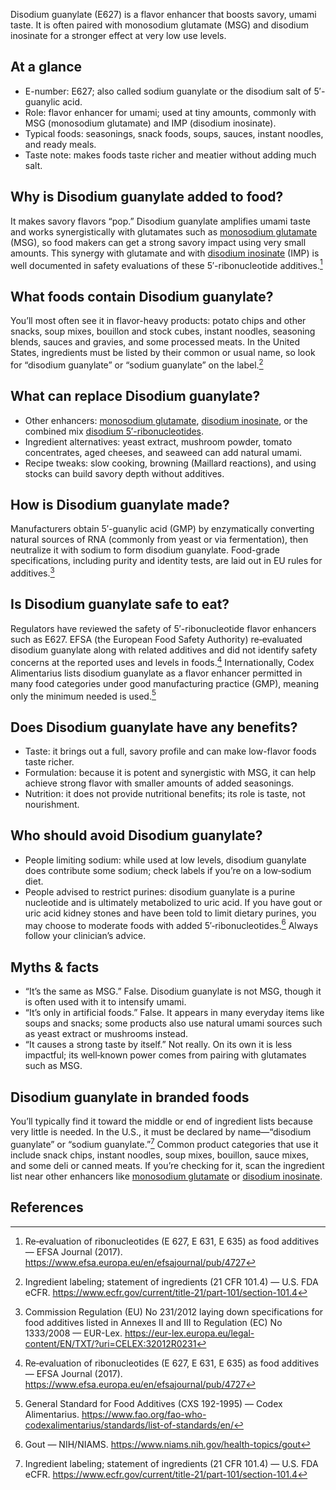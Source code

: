 Disodium guanylate (E627) is a flavor enhancer that boosts savory, umami taste. It is often paired with monosodium glutamate (MSG) and disodium inosinate for a stronger effect at very low use levels.

<!--more-->

## At a glance
- E-number: E627; also called sodium guanylate or the disodium salt of 5′-guanylic acid.
- Role: flavor enhancer for umami; used at tiny amounts, commonly with MSG (monosodium glutamate) and IMP (disodium inosinate).
- Typical foods: seasonings, snack foods, soups, sauces, instant noodles, and ready meals.
- Taste note: makes foods taste richer and meatier without adding much salt.

## Why is Disodium guanylate added to food?
It makes savory flavors “pop.” Disodium guanylate amplifies umami taste and works synergistically with glutamates such as [monosodium glutamate](/e621-monosodium-glutamate) (MSG), so food makers can get a strong savory impact using very small amounts. This synergy with glutamate and with [disodium inosinate](/e631-disodium-inosinate) (IMP) is well documented in safety evaluations of these 5′-ribonucleotide additives.[^1]

## What foods contain Disodium guanylate?
You’ll most often see it in flavor-heavy products: potato chips and other snacks, soup mixes, bouillon and stock cubes, instant noodles, seasoning blends, sauces and gravies, and some processed meats. In the United States, ingredients must be listed by their common or usual name, so look for “disodium guanylate” or “sodium guanylate” on the label.[^3]

## What can replace Disodium guanylate?
- Other enhancers: [monosodium glutamate](/e621-monosodium-glutamate), [disodium inosinate](/e631-disodium-inosinate), or the combined mix [disodium 5′-ribonucleotides](/e635-disodium-5-ribonucleotide).
- Ingredient alternatives: yeast extract, mushroom powder, tomato concentrates, aged cheeses, and seaweed can add natural umami.
- Recipe tweaks: slow cooking, browning (Maillard reactions), and using stocks can build savory depth without additives.

## How is Disodium guanylate made?
Manufacturers obtain 5′-guanylic acid (GMP) by enzymatically converting natural sources of RNA (commonly from yeast or via fermentation), then neutralize it with sodium to form disodium guanylate. Food-grade specifications, including purity and identity tests, are laid out in EU rules for additives.[^2]

## Is Disodium guanylate safe to eat?
Regulators have reviewed the safety of 5′-ribonucleotide flavor enhancers such as E627. EFSA (the European Food Safety Authority) re‑evaluated disodium guanylate along with related additives and did not identify safety concerns at the reported uses and levels in foods.[^1] Internationally, Codex Alimentarius lists disodium guanylate as a flavor enhancer permitted in many food categories under good manufacturing practice (GMP), meaning only the minimum needed is used.[^4]

## Does Disodium guanylate have any benefits?
- Taste: it brings out a full, savory profile and can make low-flavor foods taste richer.
- Formulation: because it is potent and synergistic with MSG, it can help achieve strong flavor with smaller amounts of added seasonings.
- Nutrition: it does not provide nutritional benefits; its role is taste, not nourishment.

## Who should avoid Disodium guanylate?
- People limiting sodium: while used at low levels, disodium guanylate does contribute some sodium; check labels if you’re on a low‑sodium diet.
- People advised to restrict purines: disodium guanylate is a purine nucleotide and is ultimately metabolized to uric acid. If you have gout or uric acid kidney stones and have been told to limit dietary purines, you may choose to moderate foods with added 5′‑ribonucleotides.[^5] Always follow your clinician’s advice.

## Myths & facts
- “It’s the same as MSG.” False. Disodium guanylate is not MSG, though it is often used with it to intensify umami.
- “It’s only in artificial foods.” False. It appears in many everyday items like soups and snacks; some products also use natural umami sources such as yeast extract or mushrooms instead.
- “It causes a strong taste by itself.” Not really. On its own it is less impactful; its well‑known power comes from pairing with glutamates such as MSG.

## Disodium guanylate in branded foods
You’ll typically find it toward the middle or end of ingredient lists because very little is needed. In the U.S., it must be declared by name—“disodium guanylate” or “sodium guanylate.”[^3] Common product categories that use it include snack chips, instant noodles, soup mixes, bouillon, sauce mixes, and some deli or canned meats. If you’re checking for it, scan the ingredient list near other enhancers like [monosodium glutamate](/e621-monosodium-glutamate) or [disodium inosinate](/e631-disodium-inosinate).

## References
[^1]: Re‑evaluation of ribonucleotides (E 627, E 631, E 635) as food additives — EFSA Journal (2017). https://www.efsa.europa.eu/en/efsajournal/pub/4727
[^2]: Commission Regulation (EU) No 231/2012 laying down specifications for food additives listed in Annexes II and III to Regulation (EC) No 1333/2008 — EUR-Lex. https://eur-lex.europa.eu/legal-content/EN/TXT/?uri=CELEX:32012R0231
[^3]: Ingredient labeling; statement of ingredients (21 CFR 101.4) — U.S. FDA eCFR. https://www.ecfr.gov/current/title-21/part-101/section-101.4
[^4]: General Standard for Food Additives (CXS 192-1995) — Codex Alimentarius. https://www.fao.org/fao-who-codexalimentarius/standards/list-of-standards/en/
[^5]: Gout — NIH/NIAMS. https://www.niams.nih.gov/health-topics/gout
